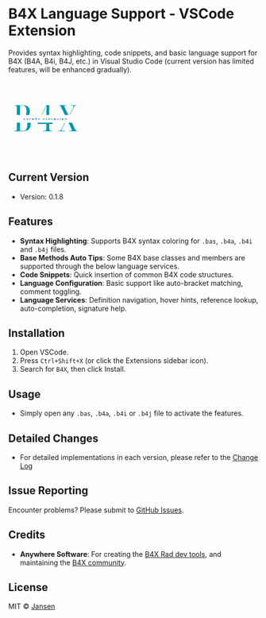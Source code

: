 # B4X Language Support - VSCode Extension

Provides syntax highlighting, code snippets, and basic language support for B4X (B4A, B4i, B4J, etc.) in Visual Studio Code (current version has limited features, will be enhanced gradually).

<img src="assets/Logo.png" width="150">

## Current Version
- Version: 0.1.8

## Features
- **Syntax Highlighting**: Supports B4X syntax coloring for `.bas`, `.b4a`, `.b4i` and `.b4j` files.
- **Base Methods Auto Tips**: Some B4X base classes and members are supported through the below language services.  
- **Code Snippets**: Quick insertion of common B4X code structures.
- **Language Configuration**: Basic support like auto-bracket matching, comment toggling.
- **Language Services**: Definition navigation, hover hints, reference lookup, auto-completion, signature help.

## Installation
1. Open VSCode.
2. Press `Ctrl+Shift+X` (or click the Extensions sidebar icon).
3. Search for `B4X`, then click Install.

## Usage
- Simply open any `.bas`, `.b4a`, `.b4i` or `.b4j` file to activate the features.

## Detailed Changes
- For detailed implementations in each version, please refer to the [Change Log](./CHANGELOG.md)

## Issue Reporting
Encounter problems? Please submit to [GitHub Issues](https://github.com/Jansen611/b4x-language-support/issues).

## Credits
- **Anywhere Software**: For creating the [B4X Rad dev tools](https://www.b4x.com/), and maintaining the [B4X community](https://www.b4x.com/android/forum/). 

## License
MIT © [Jansen](https://github.com/Jansen611)
